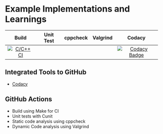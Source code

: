 # Example Implementations and Learnings
|Build|Unit Test|cppcheck|Valgrind|Codacy|
|:--:|:--:|:--:|:--:|:--:|
|[![C/C++ CI](https://github.com/99003779/C_Program/actions/workflows/c-cpp.yml/badge.svg)](https://github.com/99003779/C_Program/actions/workflows/c-cpp.yml)||||[![Codacy Badge](https://app.codacy.com/project/badge/Grade/76f6ebaf6f9140f7bbe6dc218b14a6c3)](https://www.codacy.com?utm_source=github.com&amp;utm_medium=referral&amp;utm_content=99003779/C_Program&amp;utm_campaign=Badge_Grade)|[![Codacy Badge]
## Integrated Tools to GitHub
*  [Codacy](https://www.codacy.com/)

## GitHub Actions
* Build using Make for CI
* Unit tests with Cunit
* Static code analysis using cppcheck
* Dynamic Code analysis using Valgrind


